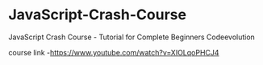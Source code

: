 # JavaScript-Crash-Course
JavaScript Crash Course - Tutorial for Complete Beginners Codeevolution



course link -https://www.youtube.com/watch?v=XIOLqoPHCJ4
